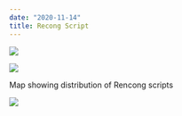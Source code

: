 ```yaml
---
date: "2020-11-14"
title: Recong Script
---
```


![](https://upload.wikimedia.org/wikipedia/commons/thumb/8/8c/Kerinci_MSS_detail.jpg/320px-Kerinci_MSS_detail.jpg)

![](https://upload.wikimedia.org/wikipedia/en/thumb/4/44/South_Sumatra_Rencong_Scripts_Map.png/220px-South_Sumatra_Rencong_Scripts_Map.png)

Map showing distribution of Rencong scripts

![](https://upload.wikimedia.org/wikipedia/commons/1/15/Kerinci_Rencong_id.png)